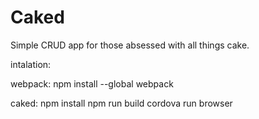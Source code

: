 # Caked
Simple CRUD app for those absessed with all things cake.

intalation:

   webpack:
      npm install --global webpack
      
   caked:
      npm install 
      npm run build
      cordova run browser
